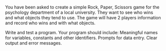 You have been asked to create a simple Rock, Paper, Scissors game for the psychology department of a local university.  They want to see who wins and what objects they tend to use. The game will have 2 players information and record who wins and with what objects.

Write and test a program. Your program should include:
Meaningful names for variables, constants and other identifiers.
Prompts for data entry.
Clear output and error messages.
